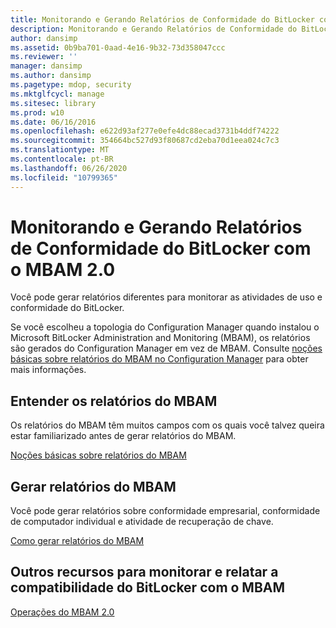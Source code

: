 ```yaml
---
title: Monitorando e Gerando Relatórios de Conformidade do BitLocker com o MBAM 2.0
description: Monitorando e Gerando Relatórios de Conformidade do BitLocker com o MBAM 2.0
author: dansimp
ms.assetid: 0b9ba701-0aad-4e16-9b32-73d358047ccc
ms.reviewer: ''
manager: dansimp
ms.author: dansimp
ms.pagetype: mdop, security
ms.mktglfcycl: manage
ms.sitesec: library
ms.prod: w10
ms.date: 06/16/2016
ms.openlocfilehash: e622d93af277e0efe4dc88ecad3731b4ddf74222
ms.sourcegitcommit: 354664bc527d93f80687cd2eba70d1eea024c7c3
ms.translationtype: MT
ms.contentlocale: pt-BR
ms.lasthandoff: 06/26/2020
ms.locfileid: "10799365"
---
```

# Monitorando e Gerando Relatórios de Conformidade do BitLocker com o MBAM 2.0


Você pode gerar relatórios diferentes para monitorar as atividades de uso e conformidade do BitLocker.

Se você escolheu a topologia do Configuration Manager quando instalou o Microsoft BitLocker Administration and Monitoring (MBAM), os relatórios são gerados do Configuration Manager em vez de MBAM. Consulte [noções básicas sobre relatórios do MBAM no Configuration Manager](understanding-mbam-reports-in-configuration-manager.md) para obter mais informações.

## Entender os relatórios do MBAM


Os relatórios do MBAM têm muitos campos com os quais você talvez queira estar familiarizado antes de gerar relatórios do MBAM.

[Noções básicas sobre relatórios do MBAM](understanding-mbam-reports-mbam-2.md)

## Gerar relatórios do MBAM


Você pode gerar relatórios sobre conformidade empresarial, conformidade de computador individual e atividade de recuperação de chave.

[Como gerar relatórios do MBAM](how-to-generate-mbam-reports-mbam-2.md)

## Outros recursos para monitorar e relatar a compatibilidade do BitLocker com o MBAM


[Operações do MBAM 2.0](operations-for-mbam-20-mbam-2.md)

 

 





